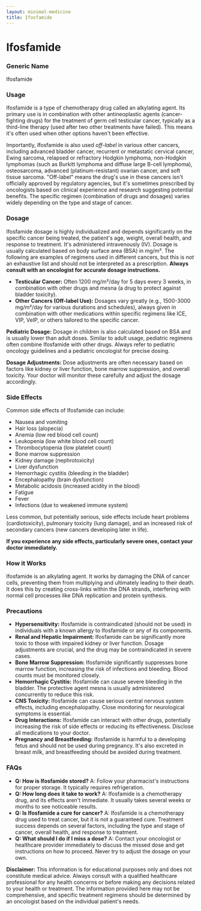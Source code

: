 ```yaml
---
layout: minimal-medicine
title: Ifosfamide
---
```


# Ifosfamide
### Generic Name
Ifosfamide

### Usage

Ifosfamide is a type of chemotherapy drug called an alkylating agent.  Its primary use is in combination with other antineoplastic agents (cancer-fighting drugs) for the treatment of germ cell testicular cancer, typically as a third-line therapy (used after two other treatments have failed).  This means it's often used when other options haven't been effective.  

Importantly, Ifosfamide is also used *off-label* in various other cancers, including advanced bladder cancer, recurrent or metastatic cervical cancer, Ewing sarcoma, relapsed or refractory Hodgkin lymphoma, non-Hodgkin lymphomas (such as Burkitt lymphoma and diffuse large B-cell lymphoma), osteosarcoma, advanced (platinum-resistant) ovarian cancer, and soft tissue sarcoma.  "Off-label" means the drug's use in these cancers isn't officially approved by regulatory agencies, but it's sometimes prescribed by oncologists based on clinical experience and research suggesting potential benefits.  The specific regimen (combination of drugs and dosages) varies widely depending on the type and stage of cancer.

### Dosage

Ifosfamide dosage is highly individualized and depends significantly on the specific cancer being treated, the patient's age, weight, overall health, and response to treatment.  It's administered intravenously (IV). Dosage is usually calculated based on body surface area (BSA) in mg/m².  The following are examples of regimens used in different cancers,  but this is *not* an exhaustive list and should not be interpreted as a prescription.  **Always consult with an oncologist for accurate dosage instructions.**

* **Testicular Cancer:** Often 1200 mg/m²/day for 5 days every 3 weeks, in combination with other drugs and mesna (a drug to protect against bladder toxicity).
* **Other Cancers (Off-label Use):**  Dosages vary greatly (e.g., 1500-3000 mg/m²/day for various durations and schedules), always given in combination with other medications within specific regimens like ICE, VIP, VeIP, or others tailored to the specific cancer.


**Pediatric Dosage:**  Dosage in children is also calculated based on BSA and is usually lower than adult doses.  Similar to adult usage, pediatric regimens often combine Ifosfamide with other drugs.  Always refer to pediatric oncology guidelines and a pediatric oncologist for precise dosing.

**Dosage Adjustments:**  Dose adjustments are often necessary based on factors like kidney or liver function, bone marrow suppression, and overall toxicity.  Your doctor will monitor these carefully and adjust the dosage accordingly.

### Side Effects

Common side effects of Ifosfamide can include:

* Nausea and vomiting
* Hair loss (alopecia)
* Anemia (low red blood cell count)
* Leukopenia (low white blood cell count)
* Thrombocytopenia (low platelet count)
* Bone marrow suppression
* Kidney damage (nephrotoxicity)
* Liver dysfunction
* Hemorrhagic cystitis (bleeding in the bladder)
* Encephalopathy (brain dysfunction)
* Metabolic acidosis (increased acidity in the blood)
* Fatigue
* Fever
* Infections (due to weakened immune system)

Less common, but potentially serious, side effects include heart problems (cardiotoxicity),  pulmonary toxicity (lung damage),  and an increased risk of secondary cancers (new cancers developing later in life).

**If you experience any side effects, particularly severe ones, contact your doctor immediately.**

### How it Works

Ifosfamide is an alkylating agent. It works by damaging the DNA of cancer cells, preventing them from multiplying and ultimately leading to their death.  It does this by creating cross-links within the DNA strands, interfering with normal cell processes like DNA replication and protein synthesis.


### Precautions

* **Hypersensitivity:** Ifosfamide is contraindicated (should not be used) in individuals with a known allergy to Ifosfamide or any of its components.
* **Renal and Hepatic Impairment:**  Ifosfamide can be significantly more toxic to those with impaired kidney or liver function. Dosage adjustments are crucial, and the drug may be contraindicated in severe cases.
* **Bone Marrow Suppression:**  Ifosfamide significantly suppresses bone marrow function, increasing the risk of infections and bleeding.  Blood counts must be monitored closely.
* **Hemorrhagic Cystitis:** Ifosfamide can cause severe bleeding in the bladder.  The protective agent mesna is usually administered concurrently to reduce this risk.
* **CNS Toxicity:**  Ifosfamide can cause serious central nervous system effects, including encephalopathy.  Close monitoring for neurological symptoms is essential.
* **Drug Interactions:**  Ifosfamide can interact with other drugs, potentially increasing the risk of side effects or reducing its effectiveness.  Disclose all medications to your doctor.
* **Pregnancy and Breastfeeding:** Ifosfamide is harmful to a developing fetus and should not be used during pregnancy.  It's also excreted in breast milk, and breastfeeding should be avoided during treatment.


### FAQs

* **Q: How is Ifosfamide stored?** A:  Follow your pharmacist's instructions for proper storage.  It typically requires refrigeration.
* **Q: How long does it take to work?** A: Ifosfamide is a chemotherapy drug, and its effects aren't immediate. It usually takes several weeks or months to see noticeable results.
* **Q:  Is Ifosfamide a cure for cancer?** A: Ifosfamide is a chemotherapy drug used to treat cancer, but it is not a guaranteed cure. Treatment success depends on several factors, including the type and stage of cancer, overall health, and response to treatment.
* **Q: What should I do if I miss a dose?** A:  Contact your oncologist or healthcare provider immediately to discuss the missed dose and get instructions on how to proceed. Never try to adjust the dosage on your own.


**Disclaimer:** This information is for educational purposes only and does not constitute medical advice.  Always consult with a qualified healthcare professional for any health concerns or before making any decisions related to your health or treatment.  The information provided here may not be comprehensive, and specific treatment regimens should be determined by an oncologist based on the individual patient's needs.

